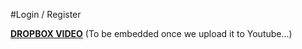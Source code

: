 #Login / Register

[**DROPBOX VIDEO**](https://www.dropbox.com/s/mw1wsoggrbse65a/buddyboss-theme-options-login-register.mp4?raw=1)
(To be embedded once we upload it to Youtube...)